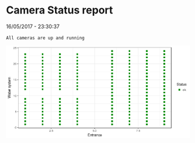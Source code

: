 Camera Status report
================
16/05/2017 - 23:30:37

    All cameras are up and running

![](camreport_files/figure-markdown_github/unnamed-chunk-2-1.png)
